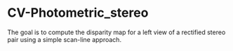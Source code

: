 # CV-Photometric_stereo
The goal is to compute the disparity map for a left view of a rectified stereo pair using a simple scan-line approach.
